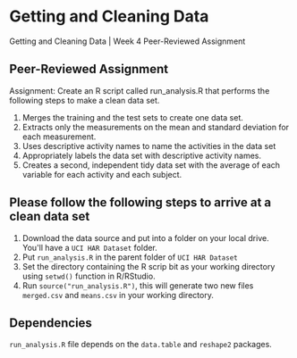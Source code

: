 # Getting and Cleaning Data
Getting and Cleaning Data | Week 4 Peer-Reviewed Assignment

## Peer-Reviewed Assignment

Assignment: Create an R script called run_analysis.R that performs the following steps to make a clean data set.

1. Merges the training and the test sets to create one data set.
2. Extracts only the measurements on the mean and standard deviation for each measurement.
3. Uses descriptive activity names to name the activities in the data set
4. Appropriately labels the data set with descriptive activity names.
5. Creates a second, independent tidy data set with the average of each variable for each activity and each subject.

## Please follow the following steps to arrive at a clean data set

1. Download the data source and put into a folder on your local drive. You'll have a ```UCI HAR Dataset``` folder.
2. Put ```run_analysis.R``` in the parent folder of ```UCI HAR Dataset```
3. Set the directory containing the R scrip bit as your working directory using ```setwd()``` function in R/RStudio.
4. Run ```source("run_analysis.R")```, this will generate two new files ```merged.csv``` and ```means.csv``` in your working directory.

## Dependencies

```run_analysis.R``` file depends on the ```data.table``` and ```reshape2``` packages.
